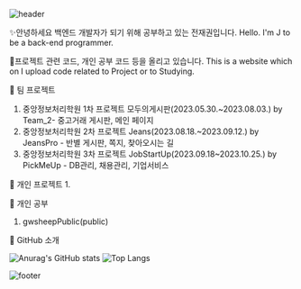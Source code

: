 ![header](https://capsule-render.vercel.app/api?type=waving&color=#7fff00&height=200&section=header&text=전재권%20Github&fontSize=70)

✨안녕하세요 백엔드 개발자가 되기 위해 공부하고 있는 전재권입니다. Hello. I'm J to be a back-end programmer.
   
🎈프로젝트 관련 코드, 개인 공부 코드 등을 올리고 있습니다. This is a website which on I upload code related to Project or to Studying.
   
🌱 팀 프로젝트
1. 중앙정보처리학원 1차 프로젝트 모두의게시판(2023.05.30.~2023.08.03.) by Team_2- 중고거래 게시판, 메인 페이지
2. 중앙정보처리학원 2차 프로젝트 Jeans(2023.08.18.~2023.09.12.) by JeansPro - 반별 게시판, 쪽지, 찾아오시는 길
3. 중앙정보처리학원 3차 프로젝트 JobStartUp(2023.09.18~2023.10.25.) by PickMeUp - DB관리, 채용관리, 기업서비스

🌱 개인 프로젝트
1.

🌱 개인 공부
1. gwsheepPublic(public)


🔭 GitHub 소개


![Anurag's GitHub stats](https://github-readme-stats.vercel.app/api?username=gwsheep&show_icons=true&theme=vue) 
![Top Langs](https://github-readme-stats.vercel.app/api/top-langs/?username=gwsheep&layout=compact&theme=vue)

![footer](https://capsule-render.vercel.app/api?type=waving&color=#7fff00&height=200&section=footer&text=감사합니다&fontSize=50)
  
<!--
**gwsheep/gwsheep** is a ✨ _special_ ✨ repository because its `README.md` (this file) appears on your GitHub profile.
** https://docs.github.com/en 참고사이트

Here are some ideas to get you started:

- 🔭 I’m currently working on ...
- 🌱 I’m currently learning ...
- 👯 I’m looking to collaborate on ...
- 🤔 I’m looking for help with ...
- 💬 Ask me about ...
- 📫 How to reach me: ...
- 😄 Pronouns: ...
- ⚡ Fun fact: ...
-->

